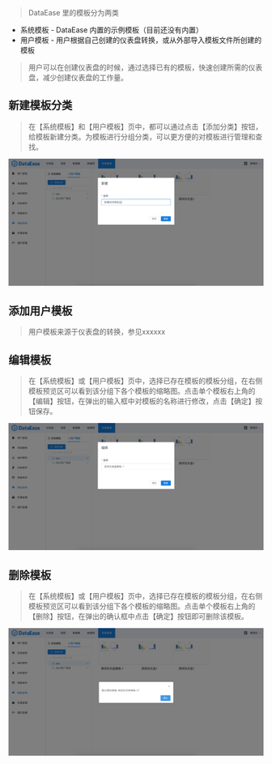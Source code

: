> DataEase 里的模板分为两类

 - 系统模板 - DataEase 内置的示例模板（目前还没有内置）
 - 用户模板 - 用户根据自己创建的仪表盘转换，或从外部导入模板文件所创建的模板

 > 用户可以在创建仪表盘的时候，通过选择已有的模板，快速创建所需的仪表盘，减少创建仪表盘的工作量。

## 新建模板分类

> 在【系统模板】和【用户模板】页中，都可以通过点击【添加分类】按钮，给模板新建分类。为模板进行分组分类，可以更方便的对模板进行管理和查找。

![新建模板分类](../../img/system_management/新建模板分类.png)

## 添加用户模板

> 用户模板来源于仪表盘的转换，参见xxxxxx

## 编辑模板

> 在【系统模板】或【用户模板】页中，选择已存在模板的模板分组，在右侧模板预览区可以看到该分组下各个模板的缩略图。点击单个模板右上角的【编辑】按钮，在弹出的输入框中对模板的名称进行修改，点击【确定】按钮保存。

![编辑模板](../../img/system_management/编辑模板.png)

## 删除模板

> 在【系统模板】或【用户模板】页中，选择已存在模板的模板分组，在右侧模板预览区可以看到该分组下各个模板的缩略图。点击单个模板右上角的【删除】按钮，在弹出的确认框中点击【确定】按钮即可删除该模板。

![删除模板](../../img/system_management/删除模板.png)